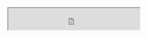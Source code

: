 <iframe src="https://0b0b-103-171-37-121.ngrok-free.app/repos/blt/badge/" width="300" height="50"></iframe>
